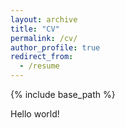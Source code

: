 ```yaml
---
layout: archive
title: "CV"
permalink: /cv/
author_profile: true
redirect_from:
  - /resume
---
```


{% include base_path %}

Hello world!